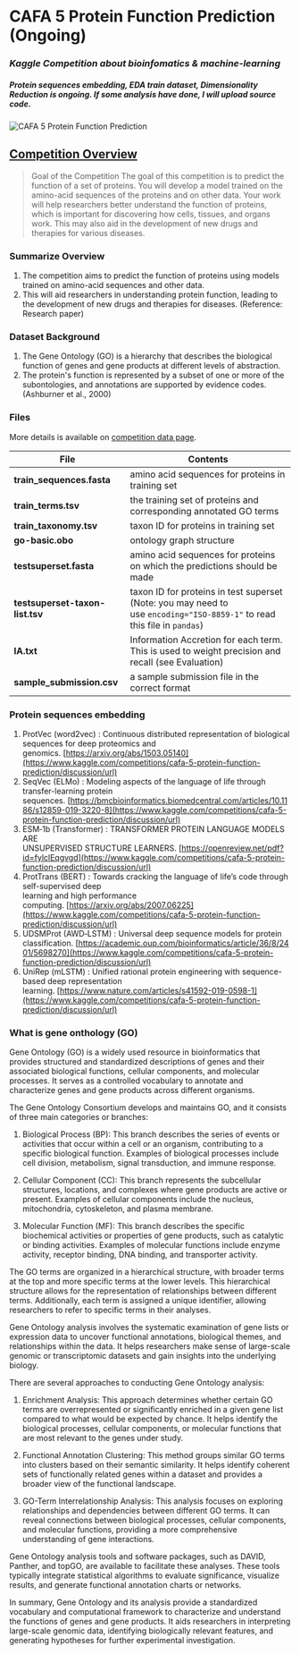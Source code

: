 # CAFA 5 Protein Function Prediction (Ongoing)
### *Kaggle Competition about bioinfomatics & machine-learning*

##### Protein sequences embedding, EDA train dataset, Dimensionality Reduction is ongoing. If some analysis have done, I will upload source code.


![CAFA 5 Protein Function Prediction](https://storage.googleapis.com/kaggle-competitions/kaggle/41875/logos/thumb76_76.png?t=2023-02-28-14-18-54)


## [Competition Overview](https://www.kaggle.com/competitions/cafa-5-protein-function-prediction/overview)

>  Goal of the Competition
>  The goal of this competition is to predict the function of a set of proteins. You will develop a model trained on the amino-acid sequences of the proteins and on other data. Your work will help ​​researchers better understand the function of proteins, which is important for discovering how cells, tissues, and organs work. This may also aid in the development of new drugs and therapies for various diseases.


### Summarize Overview

1.  The competition aims to predict the function of proteins using models trained on amino-acid sequences and other data.
2.  This will aid researchers in understanding protein function, leading to the development of new drugs and therapies for diseases. (Reference: Research paper)

### Dataset Background

1.  The Gene Ontology (GO) is a hierarchy that describes the biological function of genes and gene products at different levels of abstraction.
2.  The protein's function is represented by a subset of one or more of the subontologies, and annotations are supported by evidence codes. (Ashburner et al., 2000)

###  Files
More details is available on [competition data page](https://www.kaggle.com/competitions/cafa-5-protein-function-prediction/data).

| File | Contents |
|---|-----|
|**train_sequences.fasta**|amino acid sequences for proteins in training set|
|**train_terms.tsv**|the training set of proteins and corresponding annotated GO terms|
|**train_taxonomy.tsv**|taxon ID for proteins in training set|
|**go-basic.obo**|ontology graph structure|
|**testsuperset.fasta**|amino acid sequences for proteins on which the predictions should be made|
|**testsuperset-taxon-list.tsv**|taxon ID for proteins in test superset (Note: you may need to use `encoding="ISO-8859-1"` to read this file in `pandas`)|
|**IA.txt** |Information Accretion for each term. This is used to weight precision and recall (see Evaluation)|
|**sample_submission.csv**|a sample submission file in the correct format|

### Protein sequences embedding

1.  ProtVec (word2vec) : Continuous distributed representation of biological sequences for deep proteomics and genomics. [https://arxiv.org/abs/1503.05140](https://www.kaggle.com/competitions/cafa-5-protein-function-prediction/discussion/url)
2.  SeqVec (ELMo) : Modeling aspects of the language of life through transfer-learning protein sequences. [https://bmcbioinformatics.biomedcentral.com/articles/10.1186/s12859-019-3220-8](https://www.kaggle.com/competitions/cafa-5-protein-function-prediction/discussion/url)
3.  ESM‐1b (Transformer) : TRANSFORMER PROTEIN LANGUAGE MODELS ARE  
    UNSUPERVISED STRUCTURE LEARNERS. [https://openreview.net/pdf?id=fylclEqgvgd](https://www.kaggle.com/competitions/cafa-5-protein-function-prediction/discussion/url)
4.  ProtTrans (BERT) : Towards cracking the language of life’s code through self-supervised deep  
    learning and high performance computing. [https://arxiv.org/abs/2007.06225](https://www.kaggle.com/competitions/cafa-5-protein-function-prediction/discussion/url)
5.  UDSMProt (AWD‐LSTM) : Universal deep sequence models for protein classification. [https://academic.oup.com/bioinformatics/article/36/8/2401/5698270](https://www.kaggle.com/competitions/cafa-5-protein-function-prediction/discussion/url)
6.  UniRep (mLSTM) : Unified rational protein engineering with sequence-based deep representation learning. [https://www.nature.com/articles/s41592-019-0598-1](https://www.kaggle.com/competitions/cafa-5-protein-function-prediction/discussion/url)


### What is gene onthology (GO)

Gene Ontology (GO) is a widely used resource in bioinformatics that provides structured and standardized descriptions of genes and their associated biological functions, cellular components, and molecular processes. It serves as a controlled vocabulary to annotate and characterize genes and gene products across different organisms.

The Gene Ontology Consortium develops and maintains GO, and it consists of three main categories or branches:

1. Biological Process (BP): This branch describes the series of events or activities that occur within a cell or an organism, contributing to a specific biological function. Examples of biological processes include cell division, metabolism, signal transduction, and immune response.

2. Cellular Component (CC): This branch represents the subcellular structures, locations, and complexes where gene products are active or present. Examples of cellular components include the nucleus, mitochondria, cytoskeleton, and plasma membrane.

3. Molecular Function (MF): This branch describes the specific biochemical activities or properties of gene products, such as catalytic or binding activities. Examples of molecular functions include enzyme activity, receptor binding, DNA binding, and transporter activity.

The GO terms are organized in a hierarchical structure, with broader terms at the top and more specific terms at the lower levels. This hierarchical structure allows for the representation of relationships between different terms. Additionally, each term is assigned a unique identifier, allowing researchers to refer to specific terms in their analyses.

Gene Ontology analysis involves the systematic examination of gene lists or expression data to uncover functional annotations, biological themes, and relationships within the data. It helps researchers make sense of large-scale genomic or transcriptomic datasets and gain insights into the underlying biology.

There are several approaches to conducting Gene Ontology analysis:

1. Enrichment Analysis: This approach determines whether certain GO terms are overrepresented or significantly enriched in a given gene list compared to what would be expected by chance. It helps identify the biological processes, cellular components, or molecular functions that are most relevant to the genes under study.

2. Functional Annotation Clustering: This method groups similar GO terms into clusters based on their semantic similarity. It helps identify coherent sets of functionally related genes within a dataset and provides a broader view of the functional landscape.

3. GO-Term Interrelationship Analysis: This analysis focuses on exploring relationships and dependencies between different GO terms. It can reveal connections between biological processes, cellular components, and molecular functions, providing a more comprehensive understanding of gene interactions.

Gene Ontology analysis tools and software packages, such as DAVID, Panther, and topGO, are available to facilitate these analyses. These tools typically integrate statistical algorithms to evaluate significance, visualize results, and generate functional annotation charts or networks.

In summary, Gene Ontology and its analysis provide a standardized vocabulary and computational framework to characterize and understand the functions of genes and gene products. It aids researchers in interpreting large-scale genomic data, identifying biologically relevant features, and generating hypotheses for further experimental investigation.
